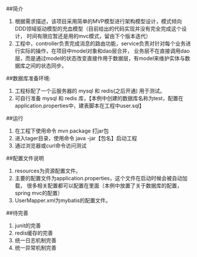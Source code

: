 ##简介
1.  根据需求描述，该项目采用简单的MVP模型进行架构模型设计，模式倾向DDD领域驱动模型的充血模型（目前给出的代码实现并没有完全完成这个设计，
时间有限应暂还是用的mvc模式，留由下个版本迭代）
2.  工程中，controller负责完成消息的路由功能，service负责对针对每个业务进行实际的操作，在项目中model对象和dao层合并，
业务层不在直接调用dao层，而是通过model的状态改变直接作用于数据层，有model来维护实体与数据库之间的状态同步。

##数据库准备环境:
1.  工程标配了一个云服务器的 mysql 和 redis(之后开通) 用于测试。
2.  可自行准备 mysql 和 redis 库，【本例中创建的数据库名称为test，配置在application.properties中，建表脚本在工程中user.sql】

##运行
1.  在工程下使用命令 mvn package 打jar包
2.  进入tager目录，使用命令 java -jar【包名】启动工程
3.  通过浏览器或curl命令访问测试

##配置文件说明
1.  resources为资源配置文件。
2.  主要的配置文件为application.properties，这个文件在启动时候会被自动加载，
    很多相关配置都可以配置在里面（本例中放置了关于数据库的配置，spring mvc的配置）
3.  UserMapper.xml为mybatis的配置文件。

##待完善
1.  junit的完善
2.  redis缓存的完善
3.  统一日志机制完善
4.  统一异常机制完善
